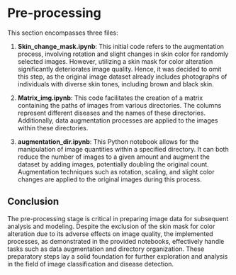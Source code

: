 # Pre-processing

This section encompasses three files:

1. **Skin_change_mask.ipynb**: This initial code refers to the augmentation process, involving rotation and slight changes in skin color for randomly selected images. However, utilizing a skin mask for color alteration significantly deteriorates image quality. Hence, it was decided to omit this step, as the original image dataset already includes photographs of individuals with diverse skin tones, including brown and black skin.
   
2. **Matrix_img.ipynb**: This code facilitates the creation of a matrix containing the paths of images from various directories. The columns represent different diseases and the names of these directories. Additionally, data augmentation processes are applied to the images within these directories.

3. **augmentation_dir.ipynb**: This Python notebook allows for the manipulation of image quantities within a specified directory. It can both reduce the number of images to a given amount and augment the dataset by adding images, potentially doubling the original count. Augmentation techniques such as rotation, scaling, and slight color changes are applied to the original images during this process.

## Conclusion

The pre-processing stage is critical in preparing image data for subsequent analysis and modeling. Despite the exclusion of the skin mask for color alteration due to its adverse effects on image quality, the implemented processes, as demonstrated in the provided notebooks, effectively handle tasks such as data augmentation and directory organization. These preparatory steps lay a solid foundation for further exploration and analysis in the field of image classification and disease detection.
